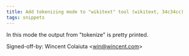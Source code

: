 ```yaml
---
title: Add tokenizing mode to "wikitext" tool (wikitext, 34c34cc)
tags: snippets
---
```


In this mode the output from "tokenize" is pretty printed.

Signed-off-by: Wincent Colaiuta &lt;win@wincent.com&gt;
